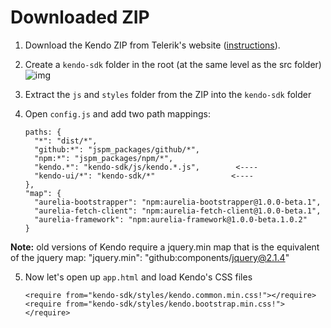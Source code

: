 # Downloaded ZIP

1. Download the Kendo ZIP from Telerik's website ([instructions](../../simple/kendo_all_min_js)).
2. Create a `kendo-sdk` folder in the root (at the same level as the src folder)
![img](http://i.imgur.com/HefXpuN.png)
3. Extract the `js` and `styles` folder from the ZIP into the `kendo-sdk` folder
4. Open `config.js` and add two path mappings:

    ```
    paths: {
      "*": "dist/*",
      "github:*": "jspm_packages/github/*",
      "npm:*": "jspm_packages/npm/*",
      "kendo.*": "kendo-sdk/js/kendo.*.js",        <----
      "kendo-ui/*": "kendo-sdk/*"                 <----
    },
    "map": {
      "aurelia-bootstrapper": "npm:aurelia-bootstrapper@1.0.0-beta.1",
      "aurelia-fetch-client": "npm:aurelia-fetch-client@1.0.0-beta.1",
      "aurelia-framework": "npm:aurelia-framework@1.0.0-beta.1.0.2"
    }
    ```

  **Note:** old versions of Kendo require a jquery.min map that is the equivalent of the jquery map: "jquery.min": "github:components/jquery@2.1.4"

5. Now let's open up `app.html` and load Kendo's CSS files

    ```
    <require from="kendo-sdk/styles/kendo.common.min.css!"></require>
    <require from="kendo-sdk/styles/kendo.bootstrap.min.css!"></require>
    ```
